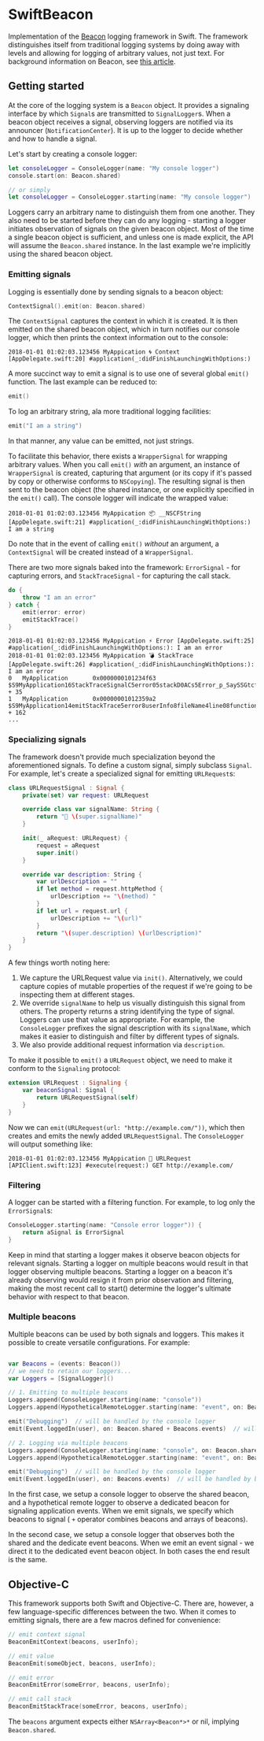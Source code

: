 # SwiftBeacon

Implementation of the [Beacon](https://github.com/pharo-project/pharo-beacon) logging framework in Swift. The framework distinguishes itself from traditional logging systems by doing away with levels and allowing for logging of arbitrary values, not just text. For background information on Beacon, see [this article](http://www.humane-assessment.com/blog/beacon). 

## Getting started 

At the core of the logging system is a `Beacon` object. It provides a signaling interface by which `Signal`s are transmitted to `SignalLogger`s. When a beacon object receives a signal, observing loggers are notified via its announcer (`NotificationCenter`). It is up to the logger to decide whether and how to handle a signal.

Let's start by creating a console logger:

```swift
let consoleLogger = ConsoleLogger(name: "My console logger")
console.start(on: Beacon.shared)

// or simply
let consoleLogger = ConsoleLogger.starting(name: "My console logger")
```

Loggers carry an arbitrary name to distinguish them from one another. They also need to be started before they can do any logging - starting a logger initiates observation of signals on the given beacon object. Most of the time a single beacon object is sufficient, and unless one is made explicit, the API will assume the `Beacon.shared` instance. In the last example we're implicitly using the shared beacon object.

### Emitting signals

Logging is essentially done by sending signals to a beacon object:

```swift
ContextSignal().emit(on: Beacon.shared)
```

The `ContextSignal` captures the context in which it is created. It is then emitted on the shared beacon object, which in turn notifies our console logger, which then prints the context information out to the console:

`2018-01-01 01:02:03.123456 MyAppication 🌀 Context [AppDelegate.swift:20] #application(_:didFinishLaunchingWithOptions:)`

A more succinct way to emit a signal is to use one of several global `emit()` function. The last example can be reduced to:

```swift
emit()
```

To log an arbitrary string, ala more traditional logging facilities:

```swift
emit("I am a string")
```

In that manner, any value can be emitted, not just strings. 

To facilitate this behavior, there exists a `WrapperSignal` for wrapping arbitrary values. When you call `emit()` _with_ an argument, an instance of `WrapperSignal` is created, capturing that argument (or its copy if it's passed by copy or otherwise conforms to `NSCopying`). The resulting signal is then sent to the beacon object (the shared instance, or one explicitly specified in the `emit()` call). The console logger will indicate the wrapped value: 

`2018-01-01 01:02:03.123456 MyAppication 📦 __NSCFString [AppDelegate.swift:21] #application(_:didFinishLaunchingWithOptions:) I am a string`

Do note that in the event of calling `emit()` _without_ an argument, a `ContextSignal` will be created instead of  a `WrapperSignal`.

There are two more signals baked into the framework: `ErrorSignal` - for capturing errors, and `StackTraceSignal` - for capturing the call stack.

```swift
do {
    throw "I am an error"
} catch {
    emit(error: error)
    emitStackTrace()
}
```

```
2018-01-01 01:02:03.123456 MyAppication ⚡ Error [AppDelegate.swift:25] #application(_:didFinishLaunchingWithOptions:): I am an error
2018-01-01 01:02:03.123456 MyAppication 💣 StackTrace [AppDelegate.swift:26] #application(_:didFinishLaunchingWithOptions:): I am an error
0   MyApplication       0x0000000101234f63 $S9MyApplication16StackTraceSignalC5error05stackD0ACs5Error_p_SaySSGtcfcfA0_ + 35
1   MyApplication       0x00000001012359a2 $S9MyApplication14emitStackTrace5error8userInfo8fileName4line08functionJ0ys5Error_p_SDys11AnyHashableVypGSgSSSiSStF + 162
...
``` 

### Specializing signals

The framework doesn't provide much specialization beyond the aforementioned signals. To define a custom signal, simply subclass `Signal`. For example, let's create a specialized signal for emitting `URLRequest`s:

```swift
class URLRequestSignal : Signal {
    private(set) var request: URLRequest

    override class var signalName: String {
        return "📡 \(super.signalName)"
    }

    init(_ aRequest: URLRequest) {
        request = aRequest
        super.init()
    }

    override var description: String {
        var urlDescription = ""
        if let method = request.httpMethod {
            urlDescription += "\(method) "
        }
        if let url = request.url {
            urlDescription += "\(url)"
        }
        return "\(super.description) \(urlDescription)"
    }
}
```

A few things worth noting here:
1. We capture the URLRequest value via `init()`. Alternatively, we could capture copies of mutable properties of the request if we're going to be inspecting them at different stages.
2. We override `signalName` to help us visually distinguish this signal from others. The property returns a string identifying the type of signal. Loggers can use that value as appropriate. For example, the `ConsoleLogger` prefixes the signal description with its `signalName`, which makes it easier to distinguish and filter by different types of signals.
3. We also provide additional request information via `description`. 

To make it possible to `emit()` a `URLRequest` object, we need to make it conform to the `Signaling` protocol:

```swift
extension URLRequest : Signaling {
    var beaconSignal: Signal {
        return URLRequestSignal(self)
    }
}
```

Now we can  `emit(URLRequest(url: "http://example.com/"))`, which then creates and emits the newly added `URLRequestSignal`. The `ConsoleLogger` will output something like:

`2018-01-01 01:02:03.123456 MyAppication 📡 URLRequest [APIClient.swift:123] #execute(request:) GET http://example.com/`

### Filtering

A logger can be started with a filtering function. For example, to log only the `ErrorSignal`s:

```swift
ConsoleLogger.starting(name: "Console error logger")) {
    return aSignal is ErrorSignal
}
```

Keep in mind that starting a logger makes it observe beacon objects for relevant signals. Starting a logger on multiple beacons would result in that logger observing multiple beacons. Starting a logger on a beacon it's already observing would resign it from prior observation and filtering, making the most recent call to start() determine the logger's ultimate behavior with respect to that beacon.

### Multiple beacons

Multiple beacons can be used by both signals and loggers. This makes it possible to create versatile configurations. For example:

```swift

var Beacons = (events: Beacon())
// we need to retain our loggers...
var Loggers = [SignalLogger]()

// 1. Emitting to multiple beacons
Loggers.append(ConsoleLogger.starting(name: "console"))
Loggers.append(HypotheticalRemoteLogger.starting(name: "event", on: Beacons.events)

emit("Debugging")  // will be handled by the console logger
emit(Event.loggedIn(user), on: Beacon.shared + Beacons.events)  // will be handled by both loggers

// 2. Logging via multiple beacons
Loggers.append(ConsoleLogger.starting(name: "console", on: Beacon.shared + Beacons.events))
Loggers.append(HypotheticalRemoteLogger.starting(name: "event", on: Beacons.events)

emit("Debugging")  // will be handled by the console logger
emit(Event.loggedIn(user), on: Beacons.events)  // will be handled by both loggers
```

In the first case, we setup a console logger to observe the shared beacon, and a hypothetical remote logger to observe a dedicated beacon for signaling application events. When we emit signals, we specify which beacons to signal ( `+` operator combines beacons and arrays of beacons).

In the second case, we setup a console logger that observes both the shared and the dedicate event beacons. When we emit an event signal - we direct it to the dedicated event beacon object. In both cases the end result is the same.

## Objective-C

This framework supports both Swift and Objective-C. There are, however, a few language-specific differences between the two. When it comes to emitting signals, there are a few macros defined for convenience:

```objective-c
// emit context signal
BeaconEmitContext(beacons, userInfo);

// emit value
BeaconEmit(someObject, beacons, userInfo);

// emit error
BeaconEmitError(someError, beacons, userInfo);

// emit call stack
BeaconEmitStackTrace(someError, beacons, userInfo);
```

The `beacons` argument expects either `NSArray<Beacon*>*` or nil, implying `Beacon.shared`.
